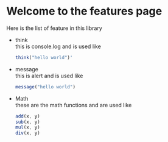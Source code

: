 # Welcome to the features page
Here is the list of feature in this library
 - think <br> this is console.log and is used like <br>
    ```javascript
    think("hello world")'
    ```
 - message <br> this is alert and is used like <br>
    ```javascript
    message("hello world")
    ```
 - Math <br> these are the math functions and are used like <br>
    ```javascript
    add(x, y)
    sub(x, y)
    mul(x, y)
    div(x, y)
    ```
